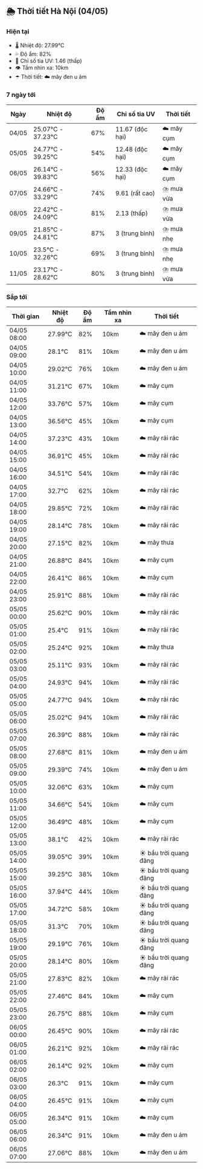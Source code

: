 ## 🌦️ Thời tiết Hà Nội (04/05)

### Hiện tại

- 🌡️ Nhiệt độ: 27.99℃
- 💦 Độ ẩm: 82%
- 🌟 Chỉ số tia UV: 1.46 (thấp)
- 👁️ Tầm nhìn xa: 10km
- ☂️ Thời tiết: ☁️ mây đen u ám

### 7 ngày tới

| Ngày | Nhiệt độ | Độ ẩm | Chỉ số tia UV | Thời tiết |
| --- | --- | --- | --- | --- |
| 04/05 | 25.07℃ - 37.23℃ | 67% | 11.67 (độc hại) | ☁️ mây cụm |
| 05/05 | 24.77℃ - 39.25℃ | 54% | 12.48 (độc hại) | ☁️ mây cụm |
| 06/05 | 26.14℃ - 39.83℃ | 56% | 12.33 (độc hại) | ☁️ mây cụm |
| 07/05 | 24.66℃ - 33.29℃ | 74% | 9.61 (rất cao) | ⛈️ mưa vừa |
| 08/05 | 22.42℃ - 24.09℃ | 81% | 2.13 (thấp) | ⛈️ mưa vừa |
| 09/05 | 21.85℃ - 24.81℃ | 87% | 3 (trung bình) | ⛈️ mưa nhẹ |
| 10/05 | 23.5℃ - 32.26℃ | 69% | 3 (trung bình) | ⛈️ mưa nhẹ |
| 11/05 | 23.17℃ - 28.62℃ | 80% | 3 (trung bình) | ⛈️ mưa vừa |

### Sắp tới

| Thời gian | Nhiệt độ | Độ ẩm | Tầm nhìn xa | Thời tiết |
| --- | --- | --- | --- | --- |
| 04/05 08:00 | 27.99℃ | 82% | 10km | ☁️ mây đen u ám |
| 04/05 09:00 | 28.1℃ | 81% | 10km | ☁️ mây đen u ám |
| 04/05 10:00 | 29.02℃ | 76% | 10km | ☁️ mây đen u ám |
| 04/05 11:00 | 31.21℃ | 67% | 10km | ☁️ mây cụm |
| 04/05 12:00 | 33.76℃ | 57% | 10km | ☁️ mây cụm |
| 04/05 13:00 | 36.56℃ | 45% | 10km | ☁️ mây cụm |
| 04/05 14:00 | 37.23℃ | 43% | 10km | ☁️ mây rải rác |
| 04/05 15:00 | 36.91℃ | 45% | 10km | ☁️ mây rải rác |
| 04/05 16:00 | 34.51℃ | 54% | 10km | ☁️ mây rải rác |
| 04/05 17:00 | 32.7℃ | 62% | 10km | ☁️ mây rải rác |
| 04/05 18:00 | 29.85℃ | 72% | 10km | ☁️ mây rải rác |
| 04/05 19:00 | 28.14℃ | 78% | 10km | ☁️ mây rải rác |
| 04/05 20:00 | 27.15℃ | 82% | 10km | ☁️ mây thưa |
| 04/05 21:00 | 26.88℃ | 84% | 10km | ☁️ mây cụm |
| 04/05 22:00 | 26.41℃ | 86% | 10km | ☁️ mây cụm |
| 04/05 23:00 | 25.91℃ | 88% | 10km | ☁️ mây rải rác |
| 05/05 00:00 | 25.62℃ | 90% | 10km | ☁️ mây rải rác |
| 05/05 01:00 | 25.4℃ | 91% | 10km | ☁️ mây rải rác |
| 05/05 02:00 | 25.24℃ | 92% | 10km | ☁️ mây thưa |
| 05/05 03:00 | 25.11℃ | 93% | 10km | ☁️ mây rải rác |
| 05/05 04:00 | 24.93℃ | 94% | 10km | ☁️ mây rải rác |
| 05/05 05:00 | 24.77℃ | 94% | 10km | ☁️ mây rải rác |
| 05/05 06:00 | 25.02℃ | 94% | 10km | ☁️ mây rải rác |
| 05/05 07:00 | 26.39℃ | 88% | 10km | ☁️ mây rải rác |
| 05/05 08:00 | 27.68℃ | 81% | 10km | ☁️ mây đen u ám |
| 05/05 09:00 | 29.39℃ | 74% | 10km | ☁️ mây đen u ám |
| 05/05 10:00 | 32.06℃ | 63% | 10km | ☁️ mây cụm |
| 05/05 11:00 | 34.66℃ | 54% | 10km | ☁️ mây cụm |
| 05/05 12:00 | 36.49℃ | 48% | 10km | ☁️ mây cụm |
| 05/05 13:00 | 38.1℃ | 42% | 10km | ☁️ mây rải rác |
| 05/05 14:00 | 39.05℃ | 39% | 10km | ☀️ bầu trời quang đãng |
| 05/05 15:00 | 39.25℃ | 38% | 10km | ☀️ bầu trời quang đãng |
| 05/05 16:00 | 37.94℃ | 44% | 10km | ☀️ bầu trời quang đãng |
| 05/05 17:00 | 34.72℃ | 58% | 10km | ☀️ bầu trời quang đãng |
| 05/05 18:00 | 31.3℃ | 70% | 10km | ☀️ bầu trời quang đãng |
| 05/05 19:00 | 29.19℃ | 76% | 10km | ☀️ bầu trời quang đãng |
| 05/05 20:00 | 28.14℃ | 80% | 10km | ☀️ bầu trời quang đãng |
| 05/05 21:00 | 27.83℃ | 82% | 10km | ☁️ mây rải rác |
| 05/05 22:00 | 27.46℃ | 84% | 10km | ☁️ mây cụm |
| 05/05 23:00 | 26.75℃ | 88% | 10km | ☁️ mây cụm |
| 06/05 00:00 | 26.45℃ | 90% | 10km | ☁️ mây rải rác |
| 06/05 01:00 | 26.21℃ | 92% | 10km | ☁️ mây rải rác |
| 06/05 02:00 | 26.14℃ | 92% | 10km | ☁️ mây cụm |
| 06/05 03:00 | 26.3℃ | 91% | 10km | ☁️ mây cụm |
| 06/05 04:00 | 26.45℃ | 91% | 10km | ☁️ mây cụm |
| 06/05 05:00 | 26.34℃ | 91% | 10km | ☁️ mây cụm |
| 06/05 06:00 | 26.34℃ | 91% | 10km | ☁️ mây đen u ám |
| 06/05 07:00 | 27.06℃ | 88% | 10km | ☁️ mây đen u ám |
